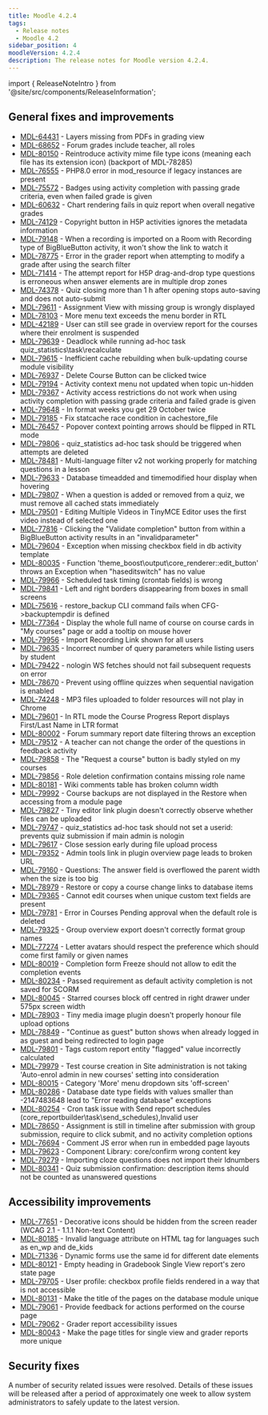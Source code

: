 ```yaml
---
title: Moodle 4.2.4
tags:
  - Release notes
  - Moodle 4.2
sidebar_position: 4
moodleVersion: 4.2.4
description: The release notes for Moodle version 4.2.4.
---
```


import { ReleaseNoteIntro } from '@site/src/components/ReleaseInformation';

<ReleaseNoteIntro releaseName={frontMatter.moodleVersion} />

## General fixes and improvements
<!-- cspell:disable -->
- [MDL-64431](https://tracker.moodle.org/browse/MDL-64431) - Layers missing from PDFs in grading view
- [MDL-68652](https://tracker.moodle.org/browse/MDL-68652) - Forum grades include teacher, all roles
- [MDL-80150](https://tracker.moodle.org/browse/MDL-80150) - Reintroduce activity mime file type icons (meaning each file has its extension icon) (backport of MDL-78285)
- [MDL-76555](https://tracker.moodle.org/browse/MDL-76555) - PHP8.0 error in mod_resource if legacy instances are present
- [MDL-75572](https://tracker.moodle.org/browse/MDL-75572) - Badges using activity completion with passing grade criteria, even when failed grade is given
- [MDL-60632](https://tracker.moodle.org/browse/MDL-60632) - Chart rendering fails in quiz report when overall negative grades
- [MDL-74129](https://tracker.moodle.org/browse/MDL-74129) - Copyright button in H5P activities ignores the metadata information
- [MDL-79148](https://tracker.moodle.org/browse/MDL-79148) - When a recording is imported on a Room with Recording type of BigBlueButton activity, it won't show the link to watch it
- [MDL-78775](https://tracker.moodle.org/browse/MDL-78775) - Error in the grader report when attempting to modify a grade after using the search filter
- [MDL-71414](https://tracker.moodle.org/browse/MDL-71414) - The attempt report for H5P drag-and-drop type questions is erroneous when answer elements are in multiple drop zones
- [MDL-74378](https://tracker.moodle.org/browse/MDL-74378) - Quiz closing more than 1 h after opening stops auto-saving and does not auto-submit
- [MDL-79611](https://tracker.moodle.org/browse/MDL-79611) - Assignment View with missing group is wrongly displayed
- [MDL-78103](https://tracker.moodle.org/browse/MDL-78103) - More menu text exceeds the menu border in RTL
- [MDL-42189](https://tracker.moodle.org/browse/MDL-42189) - User can still see grade in overview report for the courses where their enrolment is suspended
- [MDL-79639](https://tracker.moodle.org/browse/MDL-79639) - Deadlock while running ad-hoc task quiz_statistics\task\recalculate
- [MDL-79615](https://tracker.moodle.org/browse/MDL-79615) - Inefficient cache rebuilding when bulk-updating course module visibility
- [MDL-76937](https://tracker.moodle.org/browse/MDL-76937) - Delete Course Button can be clicked twice
- [MDL-79194](https://tracker.moodle.org/browse/MDL-79194) - Activity context menu not updated when topic un-hidden
- [MDL-79367](https://tracker.moodle.org/browse/MDL-79367) - Activity access restrictions do not work when using activity completion with passing grade criteria and failed grade is given
- [MDL-79648](https://tracker.moodle.org/browse/MDL-79648) - In format weeks you get 29 October twice
- [MDL-79185](https://tracker.moodle.org/browse/MDL-79185) - Fix statcache race condition in cachestore_file
- [MDL-76457](https://tracker.moodle.org/browse/MDL-76457) - Popover context pointing arrows should be flipped in RTL mode
- [MDL-79806](https://tracker.moodle.org/browse/MDL-79806) - quiz_statistics ad-hoc task should be triggered when attempts are deleted
- [MDL-78481](https://tracker.moodle.org/browse/MDL-78481) - Multi-language filter v2 not working properly for matching questions in a lesson
- [MDL-79633](https://tracker.moodle.org/browse/MDL-79633) - Database timeadded and timemodified hour display when hovering
- [MDL-79807](https://tracker.moodle.org/browse/MDL-79807) - When a question is added or removed from a quiz, we must remove all cached stats immediately
- [MDL-79501](https://tracker.moodle.org/browse/MDL-79501) - Editing Multiple Videos in TinyMCE Editor uses the first video instead of selected one
- [MDL-77816](https://tracker.moodle.org/browse/MDL-77816) - Clicking the "Validate completion" button from within a BigBlueButton activity results in an "invalidparameter"
- [MDL-79604](https://tracker.moodle.org/browse/MDL-79604) - Exception when missing checkbox field in db activity template
- [MDL-80035](https://tracker.moodle.org/browse/MDL-80035) - Function 'theme_boost\output\core_renderer::edit_button' throws an Exception when "haseditswitch" has no value
- [MDL-79966](https://tracker.moodle.org/browse/MDL-79966) - Scheduled task timing (crontab fields) is wrong
- [MDL-79841](https://tracker.moodle.org/browse/MDL-79841) - Left and right borders disappearing from boxes in small screens
- [MDL-75616](https://tracker.moodle.org/browse/MDL-75616) - restore_backup CLI command fails when CFG->backuptempdir is defined
- [MDL-77364](https://tracker.moodle.org/browse/MDL-77364) - Display the whole full name of course on course cards in "My courses" page or add a tooltip on mouse hover
- [MDL-79956](https://tracker.moodle.org/browse/MDL-79956) - Import Recording Link shown for all users
- [MDL-79635](https://tracker.moodle.org/browse/MDL-79635) - Incorrect number of query parameters while listing users by student
- [MDL-79422](https://tracker.moodle.org/browse/MDL-79422) - nologin WS fetches should not fail subsequent requests on error
- [MDL-78670](https://tracker.moodle.org/browse/MDL-78670) - Prevent using offline quizzes when sequential navigation is enabled
- [MDL-74248](https://tracker.moodle.org/browse/MDL-74248) - MP3 files uploaded to folder resources will not play in Chrome
- [MDL-79601](https://tracker.moodle.org/browse/MDL-79601) - In RTL mode the Course Progress Report displays First/Last Name in LTR format
- [MDL-80002](https://tracker.moodle.org/browse/MDL-80002) - Forum summary report date filtering throws an exception
- [MDL-79512](https://tracker.moodle.org/browse/MDL-79512) - A teacher can not change the order of the questions in feedback activity
- [MDL-79858](https://tracker.moodle.org/browse/MDL-79858) - The "Request a course" button is badly styled on my courses
- [MDL-79856](https://tracker.moodle.org/browse/MDL-79856) - Role deletion confirmation contains missing role name
- [MDL-80181](https://tracker.moodle.org/browse/MDL-80181) - Wiki comments table has broken column width
- [MDL-79992](https://tracker.moodle.org/browse/MDL-79992) - Course backups are not displayed in the Restore when accessing from a module page
- [MDL-79827](https://tracker.moodle.org/browse/MDL-79827) - Tiny editor link plugin doesn't correctly observe whether files can be uploaded
- [MDL-79747](https://tracker.moodle.org/browse/MDL-79747) - quiz_statistics ad-hoc task should not set a userid: prevents quiz submission if main admin is nologin
- [MDL-79617](https://tracker.moodle.org/browse/MDL-79617) - Close session early during file upload process
- [MDL-79352](https://tracker.moodle.org/browse/MDL-79352) - Admin tools link in plugin overview page leads to broken URL
- [MDL-79160](https://tracker.moodle.org/browse/MDL-79160) - Questions: The answer field is overflowed the parent width when the size is too big
- [MDL-78979](https://tracker.moodle.org/browse/MDL-78979) - Restore or copy a course change links to database items
- [MDL-79365](https://tracker.moodle.org/browse/MDL-79365) - Cannot edit courses when unique custom text fields are present
- [MDL-79781](https://tracker.moodle.org/browse/MDL-79781) - Error in Courses Pending approval when the default role is deleted
- [MDL-79325](https://tracker.moodle.org/browse/MDL-79325) - Group overview export doesn't correctly format group names
- [MDL-77274](https://tracker.moodle.org/browse/MDL-77274) - Letter avatars should respect the preference which should come first family or given names
- [MDL-80019](https://tracker.moodle.org/browse/MDL-80019) - Completion form Freeze should not allow to edit the completion events
- [MDL-80234](https://tracker.moodle.org/browse/MDL-80234) - Passed requirement as default activity completion is not saved for SCORM
- [MDL-80045](https://tracker.moodle.org/browse/MDL-80045) - Starred courses block off centred in right drawer under 575px screen width
- [MDL-78903](https://tracker.moodle.org/browse/MDL-78903) - Tiny media image plugin doesn't properly honour file upload options
- [MDL-78849](https://tracker.moodle.org/browse/MDL-78849) - "Continue as guest" button shows when already logged in as guest and being redirected to login page
- [MDL-79801](https://tracker.moodle.org/browse/MDL-79801) - Tags custom report entity "flagged" value incorrectly calculated
- [MDL-79979](https://tracker.moodle.org/browse/MDL-79979) - Test course creation in Site administration is not taking 'Auto-enrol admin in new courses' setting into consideration
- [MDL-80015](https://tracker.moodle.org/browse/MDL-80015) - Category 'More' menu dropdown sits 'off-screen'
- [MDL-80286](https://tracker.moodle.org/browse/MDL-80286) - Database date type fields with values smaller than -2147483648 lead to "Error reading database" exceptions
- [MDL-80254](https://tracker.moodle.org/browse/MDL-80254) - Cron task issue with Send report schedules (core_reportbuilder\task\send_schedules),Invalid user
- [MDL-78650](https://tracker.moodle.org/browse/MDL-78650) - Assignment is still in timeline after submission with group submission, require to click submit, and no activity completion options
- [MDL-76694](https://tracker.moodle.org/browse/MDL-76694) - Comment JS error when run in embedded page layouts
- [MDL-79623](https://tracker.moodle.org/browse/MDL-79623) - Component Library: core/confirm wrong content key
- [MDL-79279](https://tracker.moodle.org/browse/MDL-79279) - Importing cloze questions does not import their Idnumbers
- [MDL-80341](https://tracker.moodle.org/browse/MDL-80341) - Quiz submission confirmation: description items should not be counted as unanswered questions
<!-- cspell:enable -->

## Accessibility improvements
<!-- cspell:disable -->
- [MDL-77651](https://tracker.moodle.org/browse/MDL-77651) - Decorative icons should be hidden from the screen reader (WCAG 2.1 - 1.1.1 Non-text Content)
- [MDL-80185](https://tracker.moodle.org/browse/MDL-80185) - Invalid language attribute on HTML tag for languages such as en_wp and de_kids
- [MDL-71336](https://tracker.moodle.org/browse/MDL-71336) - Dynamic forms use the same id for different date elements
- [MDL-80121](https://tracker.moodle.org/browse/MDL-80121) - Empty heading in Gradebook Single View report's zero state page
- [MDL-79705](https://tracker.moodle.org/browse/MDL-79705) - User profile: checkbox profile fields rendered in a way that is not accessible
- [MDL-80131](https://tracker.moodle.org/browse/MDL-80131) - Make the title of the pages on the database module unique
- [MDL-79061](https://tracker.moodle.org/browse/MDL-79061) - Provide feedback for actions performed on the course page
- [MDL-79062](https://tracker.moodle.org/browse/MDL-79062) - Grader report accessibility issues
- [MDL-80043](https://tracker.moodle.org/browse/MDL-80043) - Make the page titles for single view and grader reports more unique
<!-- cspell:enable -->

## Security fixes

A number of security related issues were resolved. Details of these issues will be released after a period of approximately one week to allow system administrators to safely update to the latest version.
